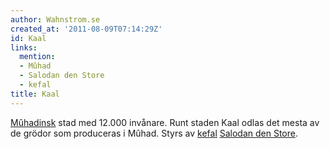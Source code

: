 ```yaml
---
author: Wahnstrom.se
created_at: '2011-08-09T07:14:29Z'
id: Kaal
links:
  mention:
  - Mûhad
  - Salodan den Store
  - kefal
title: Kaal
---
```


[Mûhadinsk] stad med 12.000 invånare. Runt staden Kaal odlas det mesta av de grödor som produceras i
Mûhad. Styrs av [kefal][] [Salodan den Store].

  [Mûhadinsk]: Mûhad
  [kefal]: kefal
  [Salodan den Store]: Salodan_den_Store